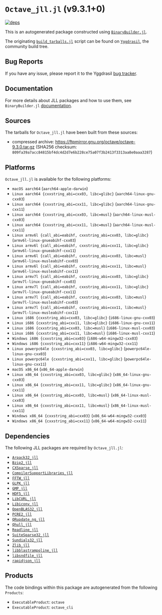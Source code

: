 # `Octave_jll.jl` (v9.3.1+0)

[![deps](https://juliahub.com/docs/Octave_jll/deps.svg)](https://juliahub.com/ui/Packages/General/Octave_jll/)

This is an autogenerated package constructed using [`BinaryBuilder.jl`](https://github.com/JuliaPackaging/BinaryBuilder.jl).

The originating [`build_tarballs.jl`](https://github.com/JuliaPackaging/Yggdrasil/blob/6221c34866797353f0513d63e70e3290c8855c0d/O/Octave/build_tarballs.jl) script can be found on [`Yggdrasil`](https://github.com/JuliaPackaging/Yggdrasil/), the community build tree.

## Bug Reports

If you have any issue, please report it to the Yggdrasil [bug tracker](https://github.com/JuliaPackaging/Yggdrasil/issues).

## Documentation

For more details about JLL packages and how to use them, see `BinaryBuilder.jl` [documentation](https://docs.binarybuilder.org/stable/jll/).

## Sources

The tarballs for `Octave_jll.jl` have been built from these sources:

* compressed archive: https://ftpmirror.gnu.org/octave/octave-9.3.0.tar.gz (SHA256 checksum: `809fa39a7acc84815bf4dc4d2d7e6b228ce75a07f3b2413f3313aa8e0aaa3287`)

## Platforms

`Octave_jll.jl` is available for the following platforms:

* `macOS aarch64` (`aarch64-apple-darwin`)
* `Linux aarch64 {cxxstring_abi=cxx03, libc=glibc}` (`aarch64-linux-gnu-cxx03`)
* `Linux aarch64 {cxxstring_abi=cxx11, libc=glibc}` (`aarch64-linux-gnu-cxx11`)
* `Linux aarch64 {cxxstring_abi=cxx03, libc=musl}` (`aarch64-linux-musl-cxx03`)
* `Linux aarch64 {cxxstring_abi=cxx11, libc=musl}` (`aarch64-linux-musl-cxx11`)
* `Linux armv6l {call_abi=eabihf, cxxstring_abi=cxx03, libc=glibc}` (`armv6l-linux-gnueabihf-cxx03`)
* `Linux armv6l {call_abi=eabihf, cxxstring_abi=cxx11, libc=glibc}` (`armv6l-linux-gnueabihf-cxx11`)
* `Linux armv6l {call_abi=eabihf, cxxstring_abi=cxx03, libc=musl}` (`armv6l-linux-musleabihf-cxx03`)
* `Linux armv6l {call_abi=eabihf, cxxstring_abi=cxx11, libc=musl}` (`armv6l-linux-musleabihf-cxx11`)
* `Linux armv7l {call_abi=eabihf, cxxstring_abi=cxx03, libc=glibc}` (`armv7l-linux-gnueabihf-cxx03`)
* `Linux armv7l {call_abi=eabihf, cxxstring_abi=cxx11, libc=glibc}` (`armv7l-linux-gnueabihf-cxx11`)
* `Linux armv7l {call_abi=eabihf, cxxstring_abi=cxx03, libc=musl}` (`armv7l-linux-musleabihf-cxx03`)
* `Linux armv7l {call_abi=eabihf, cxxstring_abi=cxx11, libc=musl}` (`armv7l-linux-musleabihf-cxx11`)
* `Linux i686 {cxxstring_abi=cxx03, libc=glibc}` (`i686-linux-gnu-cxx03`)
* `Linux i686 {cxxstring_abi=cxx11, libc=glibc}` (`i686-linux-gnu-cxx11`)
* `Linux i686 {cxxstring_abi=cxx03, libc=musl}` (`i686-linux-musl-cxx03`)
* `Linux i686 {cxxstring_abi=cxx11, libc=musl}` (`i686-linux-musl-cxx11`)
* `Windows i686 {cxxstring_abi=cxx03}` (`i686-w64-mingw32-cxx03`)
* `Windows i686 {cxxstring_abi=cxx11}` (`i686-w64-mingw32-cxx11`)
* `Linux powerpc64le {cxxstring_abi=cxx03, libc=glibc}` (`powerpc64le-linux-gnu-cxx03`)
* `Linux powerpc64le {cxxstring_abi=cxx11, libc=glibc}` (`powerpc64le-linux-gnu-cxx11`)
* `macOS x86_64` (`x86_64-apple-darwin`)
* `Linux x86_64 {cxxstring_abi=cxx03, libc=glibc}` (`x86_64-linux-gnu-cxx03`)
* `Linux x86_64 {cxxstring_abi=cxx11, libc=glibc}` (`x86_64-linux-gnu-cxx11`)
* `Linux x86_64 {cxxstring_abi=cxx03, libc=musl}` (`x86_64-linux-musl-cxx03`)
* `Linux x86_64 {cxxstring_abi=cxx11, libc=musl}` (`x86_64-linux-musl-cxx11`)
* `Windows x86_64 {cxxstring_abi=cxx03}` (`x86_64-w64-mingw32-cxx03`)
* `Windows x86_64 {cxxstring_abi=cxx11}` (`x86_64-w64-mingw32-cxx11`)

## Dependencies

The following JLL packages are required by `Octave_jll.jl`:

* [`Arpack32_jll`](https://github.com/JuliaBinaryWrappers/Arpack32_jll.jl)
* [`Bzip2_jll`](https://github.com/JuliaBinaryWrappers/Bzip2_jll.jl)
* [`CXSparse_jll`](https://github.com/JuliaBinaryWrappers/CXSparse_jll.jl)
* [`CompilerSupportLibraries_jll`](https://github.com/JuliaBinaryWrappers/CompilerSupportLibraries_jll.jl)
* [`FFTW_jll`](https://github.com/JuliaBinaryWrappers/FFTW_jll.jl)
* [`GLPK_jll`](https://github.com/JuliaBinaryWrappers/GLPK_jll.jl)
* [`GMP_jll`](https://github.com/JuliaBinaryWrappers/GMP_jll.jl)
* [`HDF5_jll`](https://github.com/JuliaBinaryWrappers/HDF5_jll.jl)
* [`LibCURL_jll`](https://github.com/JuliaBinaryWrappers/LibCURL_jll.jl)
* [`Libiconv_jll`](https://github.com/JuliaBinaryWrappers/Libiconv_jll.jl)
* [`OpenBLAS32_jll`](https://github.com/JuliaBinaryWrappers/OpenBLAS32_jll.jl)
* [`PCRE2_jll`](https://github.com/JuliaBinaryWrappers/PCRE2_jll.jl)
* [`QRupdate_ng_jll`](https://github.com/JuliaBinaryWrappers/QRupdate_ng_jll.jl)
* [`Qhull_jll`](https://github.com/JuliaBinaryWrappers/Qhull_jll.jl)
* [`Readline_jll`](https://github.com/JuliaBinaryWrappers/Readline_jll.jl)
* [`SuiteSparse32_jll`](https://github.com/JuliaBinaryWrappers/SuiteSparse32_jll.jl)
* [`Sundials32_jll`](https://github.com/JuliaBinaryWrappers/Sundials32_jll.jl)
* [`Zlib_jll`](https://github.com/JuliaBinaryWrappers/Zlib_jll.jl)
* [`libblastrampoline_jll`](https://github.com/JuliaBinaryWrappers/libblastrampoline_jll.jl)
* [`libsndfile_jll`](https://github.com/JuliaBinaryWrappers/libsndfile_jll.jl)
* [`rapidjson_jll`](https://github.com/JuliaBinaryWrappers/rapidjson_jll.jl)

## Products

The code bindings within this package are autogenerated from the following `Products`:

* `ExecutableProduct`: `octave`
* `ExecutableProduct`: `octave_cli`
